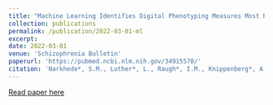 ```yaml
---
title: "Machine Learning Identifies Digital Phenotyping Measures Most Relevant to Negative Symptoms in Psychotic Disorders: Implications for Clinical Trials"
collection: publications
permalink: /publication/2022-03-01-ml
excerpt: 
date: 2022-03-01
venue: 'Schizophrenia Bulletin'
paperurl: 'https://pubmed.ncbi.nlm.nih.gov/34915570/'
citation: 'Narkhede*, S.M., Luther*, L., Raugh*, I.M., Knippenberg*, A.R., Zamani Esfahlani, F., Sayama, H., Cohen, A.S., Kirkpatrick, B., Strauss, G.P.. (2022). &quot;Machine Learning Identifies Digital Phenotyping Measures Most Relevant to Negative Symptoms in Psychotic Disorders: Implications for Clinical Trials.&quot; <i>Schizophrenia Bulletin</i>.'
---
```


[Read paper here](https://pubmed.ncbi.nlm.nih.gov/34915570/)

